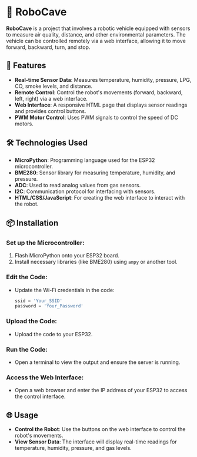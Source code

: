 # 🤖 RoboCave

**RoboCave** is a project that involves a robotic vehicle equipped with sensors to measure air quality, distance, and other environmental parameters. The vehicle can be controlled remotely via a web interface, allowing it to move forward, backward, turn, and stop. 

## 🚀 Features

- **Real-time Sensor Data**: Measures temperature, humidity, pressure, LPG, CO, smoke levels, and distance.
- **Remote Control**: Control the robot's movements (forward, backward, left, right) via a web interface.
- **Web Interface**: A responsive HTML page that displays sensor readings and provides control buttons.
- **PWM Motor Control**: Uses PWM signals to control the speed of DC motors.

## 🛠️ Technologies Used

- **MicroPython**: Programming language used for the ESP32 microcontroller.
- **BME280**: Sensor library for measuring temperature, humidity, and pressure.
- **ADC**: Used to read analog values from gas sensors.
- **I2C**: Communication protocol for interfacing with sensors.
- **HTML/CSS/JavaScript**: For creating the web interface to interact with the robot.

## 📦 Installation

### Set up the Microcontroller:

1. Flash MicroPython onto your ESP32 board.
2. Install necessary libraries (like BME280) using `ampy` or another tool.

### Edit the Code:

- Update the Wi-Fi credentials in the code:
   ```python
   ssid = 'Your_SSID'
   password = 'Your_Password'
### Upload the Code:

- Upload the code to your ESP32.

### Run the Code:

- Open a terminal to view the output and ensure the server is running.

### Access the Web Interface:

- Open a web browser and enter the IP address of your ESP32 to access the control interface.

## 🌐 Usage

- **Control the Robot**: Use the buttons on the web interface to control the robot's movements.
- **View Sensor Data**: The interface will display real-time readings for temperature, humidity, pressure, and gas levels.



